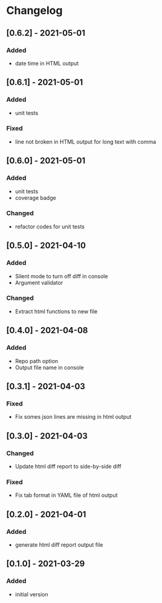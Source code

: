 # Changelog

## [0.6.2] - 2021-05-01
### Added
- date time in HTML output

## [0.6.1] - 2021-05-01
### Added
- unit tests
### Fixed
- line not broken in HTML output for long text with comma

## [0.6.0] - 2021-05-01
### Added
- unit tests
- coverage badge
### Changed
- refactor codes for unit tests

## [0.5.0] - 2021-04-10
### Added
- Silent mode to turn off diff in console
- Argument validator
### Changed
- Extract html functions to new file

## [0.4.0] - 2021-04-08
### Added
- Repo path option
- Output file name in console

## [0.3.1] - 2021-04-03
### Fixed
- Fix somes json lines are missing in html output

## [0.3.0] - 2021-04-03
### Changed
- Update html diff report to side-by-side diff
### Fixed
- Fix tab format in YAML file of html output

## [0.2.0] - 2021-04-01
### Added
- generate html diff report output file

## [0.1.0] - 2021-03-29
### Added
- initial version